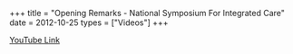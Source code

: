 +++
title = "Opening Remarks - National Symposium For Integrated Care"
date = 2012-10-25
types = ["Videos"]
+++

[YouTube Link](https://www.youtube.com/watch?v=d1Kmeb1otqU)
